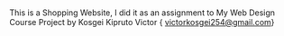 # 
This is a Shopping Website, I did it as an assignment to My Web Design Course
Project by 
Kosgei Kipruto Victor { victorkosgei254@gmail.com}
